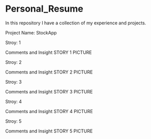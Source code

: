 # Personal_Resume
In this repository I have a collection of my experience and projects. 


Project Name: StockApp 


Stroy: 1 
  
  Comments and Insight 
  STORY 1 PICTURE 
  

Stroy: 2 
  
  Comments and Insight 
  STORY 2 PICTURE 
  
  
Stroy: 3 
  
  Comments and Insight 
  STORY 3 PICTURE 
  
  
Stroy: 4 
  
  Comments and Insight 
  STORY 4 PICTURE 
  
  
Stroy: 5 
  
  Comments and Insight 
  STORY 5 PICTURE 
